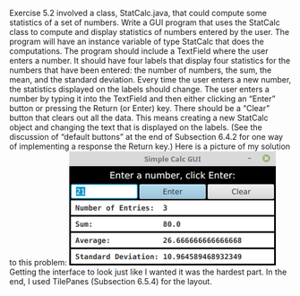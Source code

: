 Exercise 5.2 involved a class, StatCalc.java, that could compute some statistics of a set
of numbers. Write a GUI program that uses the StatCalc class to compute and display
statistics of numbers entered by the user. The program will have an instance variable of
type StatCalc that does the computations. The program should include a TextField where
the user enters a number. It should have four labels that display four statistics for the
numbers that have been entered: the number of numbers, the sum, the mean, and the
standard deviation. Every time the user enters a new number, the statistics displayed
on the labels should change. The user enters a number by typing it into the TextField
and then either clicking an “Enter” button or pressing the Return (or Enter) key. There
should be a “Clear” button that clears out all the data. This means creating a new
StatCalc object and changing the text that is displayed on the labels. (See the discussion
of “default buttons” at the end of Subsection 6.4.2 for one way of implementing a response
the Return key.) Here is a picture of my solution to this problem:
![](calc_gui.png) 
Getting the interface to look just like I wanted it was the hardest part. In the end, I used
TilePanes (Subsection 6.5.4) for the layout.
